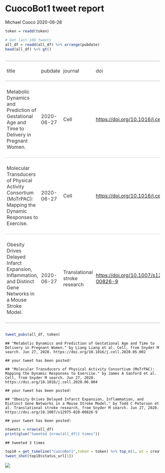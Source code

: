 CuocoBot1 tweet report
================
Michael Cuoco
2020-06-28

``` r
token = readd(token)
```

``` r
# Get last 100 tweets
all_df = readd(all_df) %>% arrange(pubdate)
head(all_df) %>% gt()
```

<!--html_preserve-->

<style>html {
  font-family: -apple-system, BlinkMacSystemFont, 'Segoe UI', Roboto, Oxygen, Ubuntu, Cantarell, 'Helvetica Neue', 'Fira Sans', 'Droid Sans', Arial, sans-serif;
}

#dunlhyajpl .gt_table {
  display: table;
  border-collapse: collapse;
  margin-left: auto;
  margin-right: auto;
  color: #333333;
  font-size: 16px;
  background-color: #FFFFFF;
  width: auto;
  border-top-style: solid;
  border-top-width: 2px;
  border-top-color: #A8A8A8;
  border-right-style: none;
  border-right-width: 2px;
  border-right-color: #D3D3D3;
  border-bottom-style: solid;
  border-bottom-width: 2px;
  border-bottom-color: #A8A8A8;
  border-left-style: none;
  border-left-width: 2px;
  border-left-color: #D3D3D3;
}

#dunlhyajpl .gt_heading {
  background-color: #FFFFFF;
  text-align: center;
  border-bottom-color: #FFFFFF;
  border-left-style: none;
  border-left-width: 1px;
  border-left-color: #D3D3D3;
  border-right-style: none;
  border-right-width: 1px;
  border-right-color: #D3D3D3;
}

#dunlhyajpl .gt_title {
  color: #333333;
  font-size: 125%;
  font-weight: initial;
  padding-top: 4px;
  padding-bottom: 4px;
  border-bottom-color: #FFFFFF;
  border-bottom-width: 0;
}

#dunlhyajpl .gt_subtitle {
  color: #333333;
  font-size: 85%;
  font-weight: initial;
  padding-top: 0;
  padding-bottom: 4px;
  border-top-color: #FFFFFF;
  border-top-width: 0;
}

#dunlhyajpl .gt_bottom_border {
  border-bottom-style: solid;
  border-bottom-width: 2px;
  border-bottom-color: #D3D3D3;
}

#dunlhyajpl .gt_col_headings {
  border-top-style: solid;
  border-top-width: 2px;
  border-top-color: #D3D3D3;
  border-bottom-style: solid;
  border-bottom-width: 2px;
  border-bottom-color: #D3D3D3;
  border-left-style: none;
  border-left-width: 1px;
  border-left-color: #D3D3D3;
  border-right-style: none;
  border-right-width: 1px;
  border-right-color: #D3D3D3;
}

#dunlhyajpl .gt_col_heading {
  color: #333333;
  background-color: #FFFFFF;
  font-size: 100%;
  font-weight: normal;
  text-transform: inherit;
  border-left-style: none;
  border-left-width: 1px;
  border-left-color: #D3D3D3;
  border-right-style: none;
  border-right-width: 1px;
  border-right-color: #D3D3D3;
  vertical-align: bottom;
  padding-top: 5px;
  padding-bottom: 6px;
  padding-left: 5px;
  padding-right: 5px;
  overflow-x: hidden;
}

#dunlhyajpl .gt_column_spanner_outer {
  color: #333333;
  background-color: #FFFFFF;
  font-size: 100%;
  font-weight: normal;
  text-transform: inherit;
  padding-top: 0;
  padding-bottom: 0;
  padding-left: 4px;
  padding-right: 4px;
}

#dunlhyajpl .gt_column_spanner_outer:first-child {
  padding-left: 0;
}

#dunlhyajpl .gt_column_spanner_outer:last-child {
  padding-right: 0;
}

#dunlhyajpl .gt_column_spanner {
  border-bottom-style: solid;
  border-bottom-width: 2px;
  border-bottom-color: #D3D3D3;
  vertical-align: bottom;
  padding-top: 5px;
  padding-bottom: 6px;
  overflow-x: hidden;
  display: inline-block;
  width: 100%;
}

#dunlhyajpl .gt_group_heading {
  padding: 8px;
  color: #333333;
  background-color: #FFFFFF;
  font-size: 100%;
  font-weight: initial;
  text-transform: inherit;
  border-top-style: solid;
  border-top-width: 2px;
  border-top-color: #D3D3D3;
  border-bottom-style: solid;
  border-bottom-width: 2px;
  border-bottom-color: #D3D3D3;
  border-left-style: none;
  border-left-width: 1px;
  border-left-color: #D3D3D3;
  border-right-style: none;
  border-right-width: 1px;
  border-right-color: #D3D3D3;
  vertical-align: middle;
}

#dunlhyajpl .gt_empty_group_heading {
  padding: 0.5px;
  color: #333333;
  background-color: #FFFFFF;
  font-size: 100%;
  font-weight: initial;
  border-top-style: solid;
  border-top-width: 2px;
  border-top-color: #D3D3D3;
  border-bottom-style: solid;
  border-bottom-width: 2px;
  border-bottom-color: #D3D3D3;
  vertical-align: middle;
}

#dunlhyajpl .gt_striped {
  background-color: rgba(128, 128, 128, 0.05);
}

#dunlhyajpl .gt_from_md > :first-child {
  margin-top: 0;
}

#dunlhyajpl .gt_from_md > :last-child {
  margin-bottom: 0;
}

#dunlhyajpl .gt_row {
  padding-top: 8px;
  padding-bottom: 8px;
  padding-left: 5px;
  padding-right: 5px;
  margin: 10px;
  border-top-style: solid;
  border-top-width: 1px;
  border-top-color: #D3D3D3;
  border-left-style: none;
  border-left-width: 1px;
  border-left-color: #D3D3D3;
  border-right-style: none;
  border-right-width: 1px;
  border-right-color: #D3D3D3;
  vertical-align: middle;
  overflow-x: hidden;
}

#dunlhyajpl .gt_stub {
  color: #333333;
  background-color: #FFFFFF;
  font-size: 100%;
  font-weight: initial;
  text-transform: inherit;
  border-right-style: solid;
  border-right-width: 2px;
  border-right-color: #D3D3D3;
  padding-left: 12px;
}

#dunlhyajpl .gt_summary_row {
  color: #333333;
  background-color: #FFFFFF;
  text-transform: inherit;
  padding-top: 8px;
  padding-bottom: 8px;
  padding-left: 5px;
  padding-right: 5px;
}

#dunlhyajpl .gt_first_summary_row {
  padding-top: 8px;
  padding-bottom: 8px;
  padding-left: 5px;
  padding-right: 5px;
  border-top-style: solid;
  border-top-width: 2px;
  border-top-color: #D3D3D3;
}

#dunlhyajpl .gt_grand_summary_row {
  color: #333333;
  background-color: #FFFFFF;
  text-transform: inherit;
  padding-top: 8px;
  padding-bottom: 8px;
  padding-left: 5px;
  padding-right: 5px;
}

#dunlhyajpl .gt_first_grand_summary_row {
  padding-top: 8px;
  padding-bottom: 8px;
  padding-left: 5px;
  padding-right: 5px;
  border-top-style: double;
  border-top-width: 6px;
  border-top-color: #D3D3D3;
}

#dunlhyajpl .gt_table_body {
  border-top-style: solid;
  border-top-width: 2px;
  border-top-color: #D3D3D3;
  border-bottom-style: solid;
  border-bottom-width: 2px;
  border-bottom-color: #D3D3D3;
}

#dunlhyajpl .gt_footnotes {
  color: #333333;
  background-color: #FFFFFF;
  border-bottom-style: none;
  border-bottom-width: 2px;
  border-bottom-color: #D3D3D3;
  border-left-style: none;
  border-left-width: 2px;
  border-left-color: #D3D3D3;
  border-right-style: none;
  border-right-width: 2px;
  border-right-color: #D3D3D3;
}

#dunlhyajpl .gt_footnote {
  margin: 0px;
  font-size: 90%;
  padding: 4px;
}

#dunlhyajpl .gt_sourcenotes {
  color: #333333;
  background-color: #FFFFFF;
  border-bottom-style: none;
  border-bottom-width: 2px;
  border-bottom-color: #D3D3D3;
  border-left-style: none;
  border-left-width: 2px;
  border-left-color: #D3D3D3;
  border-right-style: none;
  border-right-width: 2px;
  border-right-color: #D3D3D3;
}

#dunlhyajpl .gt_sourcenote {
  font-size: 90%;
  padding: 4px;
}

#dunlhyajpl .gt_left {
  text-align: left;
}

#dunlhyajpl .gt_center {
  text-align: center;
}

#dunlhyajpl .gt_right {
  text-align: right;
  font-variant-numeric: tabular-nums;
}

#dunlhyajpl .gt_font_normal {
  font-weight: normal;
}

#dunlhyajpl .gt_font_bold {
  font-weight: bold;
}

#dunlhyajpl .gt_font_italic {
  font-style: italic;
}

#dunlhyajpl .gt_super {
  font-size: 65%;
}

#dunlhyajpl .gt_footnote_marks {
  font-style: italic;
  font-size: 65%;
}
</style>

<div id="dunlhyajpl" style="overflow-x:auto;overflow-y:auto;width:auto;height:auto;">

<table class="gt_table">

<thead class="gt_col_headings">

<tr>

<th class="gt_col_heading gt_columns_bottom_border gt_left" rowspan="1" colspan="1">

title

</th>

<th class="gt_col_heading gt_columns_bottom_border gt_left" rowspan="1" colspan="1">

pubdate

</th>

<th class="gt_col_heading gt_columns_bottom_border gt_left" rowspan="1" colspan="1">

journal

</th>

<th class="gt_col_heading gt_columns_bottom_border gt_left" rowspan="1" colspan="1">

doi

</th>

<th class="gt_col_heading gt_columns_bottom_border gt_center" rowspan="1" colspan="1">

first\_author

</th>

<th class="gt_col_heading gt_columns_bottom_border gt_center" rowspan="1" colspan="1">

last\_author

</th>

<th class="gt_col_heading gt_columns_bottom_border gt_left" rowspan="1" colspan="1">

search

</th>

</tr>

</thead>

<tbody class="gt_table_body">

<tr>

<td class="gt_row gt_left">

Metabolic Dynamics and Prediction of Gestational Age and Time to
Delivery in Pregnant Women.

</td>

<td class="gt_row gt_left">

2020-06-27

</td>

<td class="gt_row gt_left">

Cell

</td>

<td class="gt_row gt_left">

<https://doi.org/10.1016/j.cell.2020.05.002>

</td>

<td class="gt_row gt_center">

Liang Liang

</td>

<td class="gt_row gt_center">

Mads Melbye

</td>

<td class="gt_row gt_left">

Snyder M

</td>

</tr>

<tr>

<td class="gt_row gt_left">

Molecular Transducers of Physical Activity Consortium (MoTrPAC): Mapping
the Dynamic Responses to Exercise.

</td>

<td class="gt_row gt_left">

2020-06-27

</td>

<td class="gt_row gt_left">

Cell

</td>

<td class="gt_row gt_left">

<https://doi.org/10.1016/j.cell.2020.06.004>

</td>

<td class="gt_row gt_center">

James A Sanford

</td>

<td class="gt_row gt_center">

Martin J Walsh

</td>

<td class="gt_row gt_left">

Snyder M

</td>

</tr>

<tr>

<td class="gt_row gt_left">

Obesity Drives Delayed Infarct Expansion, Inflammation, and Distinct
Gene Networks in a Mouse Stroke Model.

</td>

<td class="gt_row gt_left">

2020-06-27

</td>

<td class="gt_row gt_left">

Translational stroke research

</td>

<td class="gt_row gt_left">

<https://doi.org/10.1007/s12975-020-00826-9>

</td>

<td class="gt_row gt_center">

Todd C Peterson

</td>

<td class="gt_row gt_center">

Marion S Buckwalter

</td>

<td class="gt_row gt_left">

Snyder M

</td>

</tr>

</tbody>

</table>

</div>

<!--/html_preserve-->

``` r
tweet_pubs(all_df, token)
```

    ## "Metabolic Dynamics and Prediction of Gestational Age and Time to Delivery in Pregnant Women." by Liang Liang et al. Cell, from Snyder M search. Jun 27, 2020. https://doi.org/10.1016/j.cell.2020.05.002

    ## your tweet has been posted!

    ## "Molecular Transducers of Physical Activity Consortium (MoTrPAC): Mapping the Dynamic Responses to Exercise." by James A Sanford et al. Cell, from Snyder M search. Jun 27, 2020. https://doi.org/10.1016/j.cell.2020.06.004

    ## your tweet has been posted!

    ## "Obesity Drives Delayed Infarct Expansion, Inflammation, and Distinct Gene Networks in a Mouse Stroke Model." by Todd C Peterson et al. Translational stroke research, from Snyder M search. Jun 27, 2020. https://doi.org/10.1007/s12975-020-00826-9

    ## your tweet has been posted!

``` r
ntweets = nrow(all_df)
print(glue("tweeted {nrow(all_df)} times"))
```

    ## tweeted 3 times

``` r
top10 = get_timeline("CuocoBot1",token = token) %>% top_n(1, wt = created_at)
tweet_shot(top10$status_url[1])
```

![](tweet_report_files/figure-gfm/10%20tweets-1.png)<!-- -->
